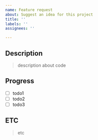 ```yaml
---
name: Feature request
about: Suggest an idea for this project
title: ''
labels: ''
assignees: ''

---
```


## Description
> description about code

## Progress
- [ ] todo1
- [ ] todo2
- [ ] todo3

## ETC
> etc
